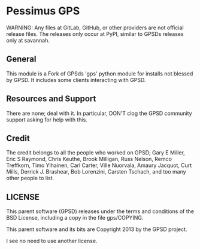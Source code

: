 # Pessimus GPS

WARNING: Any files at GitLab, GitHub, or other providers are not official
        release files. The releases only occur at PyPI, similar to GPSDs
        releases only at savannah.

## General

This module is a Fork of GPSds 'gps' python module for installs not blessed
by GPSD. It includes some clients interacting with GPSD.

## Resources and Support

There are none; deal with it. In particular, DON'T clog the GPSD community
support asking for help with this.

## Credit

The credit belongs to all the people who worked on GPSD; Gary E Miller, Eric S
Raymond, Chris Keuthe, Brook Milligan, Russ Nelson, Remco Treffkorn,
Timo Ylhainen, Carl Carter, Ville Nuorvala, Amaury Jacquot, Curt Mills,
Derrick J. Brashear, Bob Lorenzini, Carsten Tschach, and too many other
people to list.

## LICENSE

This parent software (GPSD) releases under the terms and conditions of the
BSD License, including a copy in the file gps/COPYING.

This parent software and its bits are Copyright 2013 by the GPSD project.

I see no need to use another license.
